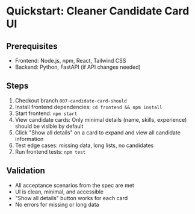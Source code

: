 # Quickstart: Cleaner Candidate Card UI

## Prerequisites
- Frontend: Node.js, npm, React, Tailwind CSS
- Backend: Python, FastAPI (if API changes needed)

## Steps
1. Checkout branch `007-candidate-card-should`
2. Install frontend dependencies: `cd frontend && npm install`
3. Start frontend: `npm start`
4. View candidate cards: Only minimal details (name, skills, experience) should be visible by default
5. Click "Show all details" on a card to expand and view all candidate information
6. Test edge cases: missing data, long lists, no candidates
7. Run frontend tests: `npm test`

## Validation
- All acceptance scenarios from the spec are met
- UI is clean, minimal, and accessible
- "Show all details" button works for each card
- No errors for missing or long data
